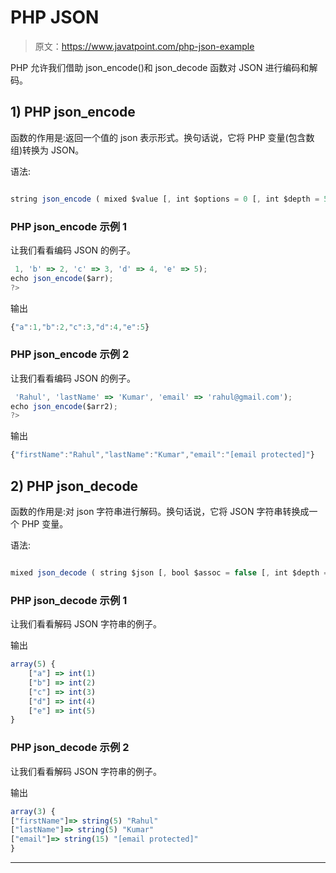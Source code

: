 # PHP JSON

> 原文：<https://www.javatpoint.com/php-json-example>

PHP 允许我们借助 json_encode()和 json_decode 函数对 JSON 进行编码和解码。

## 1) PHP json_encode

函数的作用是:返回一个值的 json 表示形式。换句话说，它将 PHP 变量(包含数组)转换为 JSON。

语法:

```js

string json_encode ( mixed $value [, int $options = 0 [, int $depth = 512 ]] )

```

### PHP json_encode 示例 1

让我们看看编码 JSON 的例子。

```js
 1, 'b' => 2, 'c' => 3, 'd' => 4, 'e' => 5);
echo json_encode($arr);
?>

```

输出

```js
{"a":1,"b":2,"c":3,"d":4,"e":5}

```

### PHP json_encode 示例 2

让我们看看编码 JSON 的例子。

```js
 'Rahul', 'lastName' => 'Kumar', 'email' => 'rahul@gmail.com');  
echo json_encode($arr2);
?>

```

输出

```js
{"firstName":"Rahul","lastName":"Kumar","email":"[email protected]"}

```

## 2) PHP json_decode

函数的作用是:对 json 字符串进行解码。换句话说，它将 JSON 字符串转换成一个 PHP 变量。

语法:

```js

mixed json_decode ( string $json [, bool $assoc = false [, int $depth = 512 [, int $options = 0 ]]] )

```

### PHP json_decode 示例 1

让我们看看解码 JSON 字符串的例子。

输出

```js
array(5) {
    ["a"] => int(1)
    ["b"] => int(2)
    ["c"] => int(3)
    ["d"] => int(4)
    ["e"] => int(5)
}

```

### PHP json_decode 示例 2

让我们看看解码 JSON 字符串的例子。

输出

```js
array(3) { 
["firstName"]=> string(5) "Rahul" 
["lastName"]=> string(5) "Kumar" 
["email"]=> string(15) "[email protected]" 
}

```

* * *